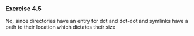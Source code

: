 ### Exercise 4.5

No, since directories have an entry for dot and dot-dot and symlinks have a path to their location which dictates their size
